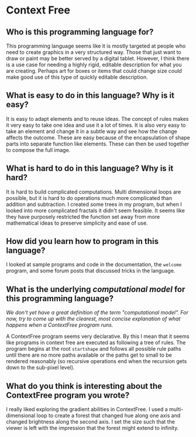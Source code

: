 # Context Free

##  Who is this programming language for?
This programming language seems like it is mostly targeted at people who need to create graphics in a very structured way.
Those that just want to draw or paint may be better served by a digital tablet. However, I think there is a use case for needing a 
highly rigid, editable description for what you are creating. Perhaps art for boxes or items that could change size could 
make good use of this type of quickly editable description.


## What is easy to do in this language? Why is it easy?
It is easy to adapt elements and to reuse ideas. The concept of rules makes it very easy to take one idea and use 
it a lot of times. It is also very easy to take an element and change it in a subtle way and see how the change 
affects the outcome. These are easy because of the encapsulation of shape parts into separate function like elements.
These can then be used together to compose the full image. 


## What is hard to do in this language? Why is it hard?
It is hard to build complicated computations. Multi dimensional loops are possible, but it is hard to do operations much more complicated
than addition and subtraction. I created some trees in my program, but when I looked into more complicated fractals it didn't seem
feasible. It seems like they have purposely restricted the function set away from more mathematical ideas to preserve simplicity and ease of use. 


## How did you learn how to program in this language?
I looked at sample programs and code in the documentation, the `welcome` program, and some
forum posts that discussed tricks in the language.


## What is the underlying _computational model_ for this programming language? 
_We don't yet have a great definition of the term "computational model". 
For now, try to come up with the clearest, most concise explanation of what 
happens when a ContextFree program runs._

A ContextFree program seems very declarative. By this I mean that it seems like programs in context free are executed as
following a tree of rules. The program begins at the root `startshape` and follows all possible rule paths until there are 
no more paths available or the paths get to small to be rendered reasonably (so recursive operations end when the recursion gets down
to the sub-pixel level).


## What do you think is interesting about the ContextFree program you wrote?
I really liked exploring the gradient abilities in ContextFree. I used a multi-dimensional 
loop to create a forest that changed hue along one axis and changed brightness along the 
second axis. I set the size such that the viewer is left with the impression that the 
forest might extend to infinity. 

